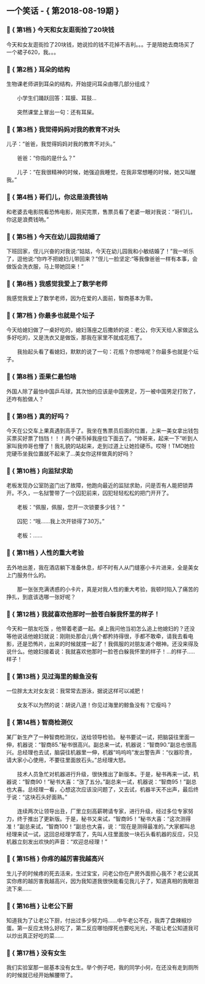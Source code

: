 ## 一个笑话 - { 第2018-08-19期 }
</hr>

### :jack_o_lantern: { 第1档 } 今天和女友逛街捡了20块钱
今天和女友逛街捡了20块钱，她说捡的钱不花掉不吉利。。。于是陪她去商场买了一个裙子620，我。。。


### :jack_o_lantern: { 第2档 } 耳朵的结构
生物课老师讲到耳朵的结构，开始提问耳朵由哪几部分组成？<br/><br/>　　小学生们踊跃回答：耳膜、耳鼓…<br/><br/>　　突然课堂上冒出一句：还有耳屎。


### :jack_o_lantern: { 第3档 } 我觉得妈妈对我的教育不对头
儿子：“爸爸，我觉得妈妈对我的教育不对头。”<br/><br/>　　爸爸：“你指的是什么？”<br/><br/>　　儿子：“在我很精神的时候，她强迫我睡觉，在我非常想睡的时候，她又叫醒我。”


### :jack_o_lantern: { 第4档 } 哥们儿，你这是浪费钱呐
和老婆去电影院看恐怖电影，刚买完票，售票员看了老婆一眼对我说：“哥们儿，你这是浪费钱呐。”


### :jack_o_lantern: { 第5档 } 今天在幼儿园我结婚了
下班回家，侄儿兴奋的对我说:“姑姑，今天在幼儿园我和小敏结婚了！”我一听乐了，逗他说:“你咋不把媳妇儿带回来？”侄儿一脸坚定:“等我像爸爸一样有本事，会做饭会洗衣服，马上带她回来！”


### :jack_o_lantern: { 第6档 } 我感觉我爱上了数学老师
我感觉我爱上了数学老师，因为在爱的人面前，智商基本为零。


### :jack_o_lantern: { 第7档 } 你最多也就是个坛子
今天给媳妇做了一桌好吃的，媳妇落座之后撒娇的说：老公，你天天给人家做这么多好吃的，又是洗衣又是做饭，那我在家里不就成花瓶了。<br/><br/>　　我抬起头看了看媳妇，默默的说了一句：花瓶？你想啥呢？你最多也就是个坛子。


### :jack_o_lantern: { 第8档 } 歪果仁最怕啥
外国人除了最怕中国乒乓球，其次怕的应该是中国男足，万一被中国男足打败了，还咋有脸做人？


### :jack_o_lantern: { 第9档 } 真的好吗？
今天在公交车上果真遇到高手了。我坐在售票员后面的位置，上来一美女拿出钱包买票买好票了铛铛！！！两个硬币掉我座位下面去了。“帅哥来，起来一下”听到人家叫我帅哥也懵了！我礼貌的站起来，走到过道上让她捡硬币。哎呀！TMD她捡完硬币坐我位置就不起来了…美女你这样做真的好吗？


### :jack_o_lantern: { 第10档 } 向监狱求助
老板发现办公室防盗门出了故障，他跑向最近的监狱求助，问是否有人能把锁弄开。不久，一名狱警带了一个囚犯前来，囚犯轻轻松松的把门开开了。<br/><br/>　　老板：“佩服，佩服，您开一次锁要多少钱？ ”<br/><br/>　　囚犯：“哦......我上次开锁得了30万。”<br/><br/>　　老板：......


### :jack_o_lantern: { 第11档 } 人性的重大考验
去外地出差，我在酒店躺下准备休息，却不时有人从门缝塞小卡片进来，全是美女上门服务什么的。<br/><br/>　　那一张张充满诱惑的小卡片，真是对我人性的重大考验，我顿时陷入了痛苦的挣扎，到底该选哪一张好呢？


### :jack_o_lantern: { 第12档 } 我就喜欢他那时一脸苍白躲我怀里的样子！
今天和一朋友吃饭 ，他带着老婆一起。桌上我问他当初怎么追上他媳妇的？还没等他说话他媳妇就说：刚刚处那会儿俩个都矜持得很，手都不敢牵，请我去看电影，还是恐怖片，出来的时候就搂一起了！我佩服的对朋友递个眼神。还没来得及说什么。他媳妇接着说：我就喜欢他那时一脸苍白躲我怀里的样子！...的样子.....样子！


### :jack_o_lantern: { 第13档 } 见过海里的鲸鱼没有
一位胖太太对女友说：我常常去游泳，据说这样可以减肥！<br/><br/>　　女友不以为然的说：胡说八道！你见过海里的鲸鱼没有？它瘦吗？


### :jack_o_lantern: { 第14档 } 智商检测仪
某厂新生产了一种智商检测仪，送给领导检验。 秘书要试一试，把脑袋往里面一伸，机器说：“智商85.”秘书很高兴。副总来一试，机器说：“智商90.”副总也很高兴。总经理也去试，脑袋往机器里一伸，机器“呜呜呜”发出警告声：“仪器珍贵，请大家小心使用，不要往里面放石头。”总经理大怒。<br/><br/>　　技术人员急忙对机器进行升级，很快推出了新版本。于是，秘书再来一试，机器说：“智商90！”秘书大喜：“涨了五分。”副总来一试，机器说：“智商95！”副总也大喜。总经理一看，心想这次应该没问题了，又去试，机器半天不出声，最后终于说：“这块石头好面熟。”<br/><br/>　　连续两次让领导出丑，厂里立刻高薪聘请专家，进行升级，经过多位专家努力，终于推出了更新版。于是，秘书又来试，“智商95！”秘书大喜：“这次测得准！”副总来试，“智商100！”副总也大喜，说：“现在是测得最准的。”大家都叫总经理来试一试，这回总经理学乖了，先叫人往里面放一块石头看机器的反应，只见机器立刻发出欢快的声音：“欢迎总经理！”


### :jack_o_lantern: { 第15档 } 你疼的越厉害我越高兴
生儿子的时候疼的死去活来，生过宝宝，问老公你在产房外面担心我不？老公说其实你疼的越厉害我越高兴，因为我知道我很快能看见我儿子了，知道真相的我眼泪流下来……


### :jack_o_lantern: { 第16档 } 让老公下厨
知道我为了让老公下厨，付出过多少努力吗……中午老公不在，我弄了盘辣椒炒蛋。第一反应太特么好吃了，第二反应哪怕撑死也要吃光光，不能让老公知道我可以炒出真正好吃的菜……


### :jack_o_lantern: { 第17档 } 没有女生
我们实验室那一层基本没有女生。举个例子吧，我的同学小何，在还没有走到厕所的时候就已经开始解腰带了。

